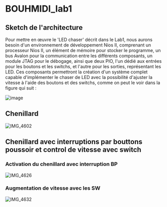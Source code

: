# BOUHMIDI_lab1
## Sketch de l'architecture

Pour mettre en œuvre le 'LED chaser' décrit dans le Lab1, nous aurons besoin d'un environnement de développement Nios II, comprenant un processeur Nios II, un élément de mémoire pour stocker le programme, un bus Avalon pour la communication entre les différents composants, un module JTAG pour le débogage, ainsi que deux PIO, l'un dédié aux entrées pour les boutons et les switchs, et l'autre pour les sorties, représentant les LED. Ces composants permettront la création d'un système complet capable d'implémenter le chaser de LED avec la possibilité d'ajuster la vitesse à l'aide des boutons et des switchs, comme on peut le voir dans la figure qui suit :

![image](https://github.com/ESN2024/BOUHMIDI_lab1/assets/144927751/bf559541-59b8-40cd-966e-a6438853dfff)
## Chenillard
![IMG_4602](https://github.com/ESN2024/BOUHMIDI_lab1/assets/144927751/004a02d7-7741-4a00-90f4-10ebc6e0e8db)
## Chenillard avec interruptions par bouttons poussoir et control de vitesse avec switch
### Activation du chenillard avec interruption BP
![IMG_4626](https://github.com/ESN2024/BOUHMIDI_lab1/assets/144927751/55f8f93f-3ccd-4e19-9a9e-b295645df32e)
### Augmentation de vitesse avec les SW
![IMG_4632](https://github.com/ESN2024/BOUHMIDI_lab1/assets/144927751/de930290-13ae-4665-a386-77f35da4eebf)




